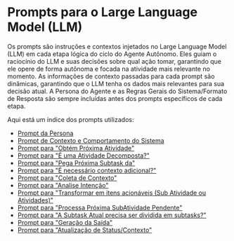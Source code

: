 # Prompts para o Large Language Model (LLM)

Os prompts são instruções e contextos injetados no Large Language Model (LLM) em cada etapa lógica do ciclo do Agente Autônomo. Eles guiam o raciocínio do LLM e suas decisões sobre qual ação tomar, garantindo que ele opere de forma autônoma e focada na atividade mais relevante no momento. As informações de contexto passadas para cada prompt são dinâmicas, garantindo que o LLM tenha os dados mais relevantes para sua decisão atual. A Persona do Agente e as Regras Gerais do Sistema/Formato de Resposta são sempre incluídas antes dos prompts específicos de cada etapa.

Aqui está um índice dos prompts utilizados:

- [Prompt da Persona](prompt-persona.md)
- [Prompt de Contexto e Comportamento do Sistema](prompt-contexto-comportamento.md)
- [Prompt para "Obtém Próxima Atividade"](prompt-obtem-proxima-atividade.md)
- [Prompt para "É uma Atividade Decomposta?"](prompt-atividade-decomposta.md)
- [Prompt para "Pega Próxima Subtask da"](prompt-pega-proxima-subtask.md)
- [Prompt para "É necessário contexto adicional?"](prompt-contexto-adicional.md)
- [Prompt para "Coleta de Contexto"](prompt-coleta-contexto.md)
- [Prompt para "Analise Intenção"](prompt-analise-intencao.md)
- [Prompt para "Transformar em itens acionáveis (Sub Atividade ou Atividades)"](prompt-transformar-itens-acionaveis.md)
- [Prompt para "Processa Próxima SubAtividade Pendente"](prompt-processa-proxima-subatividade.md)
- [Prompt para "A Subtask Atual precisa ser dividida em subtasks?"](prompt-subtask-precisa-dividir.md)
- [Prompt para "Geração da Saída"](prompt-geracao-saida.md)
- [Prompt para "Atualização de Status/Contexto"](prompt-atualizacao-status-contexto.md)
